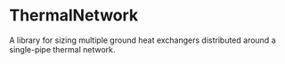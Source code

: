 # ThermalNetwork

A library for sizing multiple ground heat exchangers distributed around a single-pipe thermal network.
